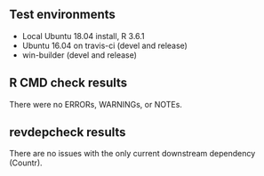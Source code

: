 ## Test environments
* Local Ubuntu 18.04 install, R 3.6.1
* Ubuntu 16.04 on travis-ci (devel and release) 
* win-builder (devel and release)

## R CMD check results
There were no ERRORs, WARNINGs, or NOTEs.

## revdepcheck results
There are no issues with the only current downstream dependency (Countr).
